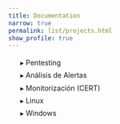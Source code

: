```yaml
---
title: Documentation
narrow: true
permalink: list/projects.html
show_profile: true
---
```




<style>
	#menu * { list-style:none;}
	#menu li{ line-height:180%;}
	#menu li a{color:#222; text-decoration:none;}
	#menu li a:before{ content:"\025b8"; color:#ddd; margin-right:4px;}
	#menu input[name="list"] {
	    position: absolute;
	    left: -1000em;
	    }
	#menu label:before{ content:"\025b8"; margin-right:4px;}
	#menu input:checked ~ label:before{ content:"\025be";}
	#menu .interior{display: none;}
	#menu input:checked ~ ul{display:block;}
</style>


<ul id="menu">
   <li><input type="checkbox" name="list" id="nivel1-1"><label for="nivel1-1">Pentesting</label>
   <ul class="interior">

<div markdown="1">

{% assign pentesting = site.pages | where_exp: "item" , "item.path contains 'pentesting'"%}

{% for item in pentesting %}

- [{{item.title }}]({{item.url}})

{% endfor %}

</div>
	</ul>
   <li><input type="checkbox" name="list" id="nivel1-2"><label for="nivel1-2">Análisis de Alertas</label>
   <ul class="interior">

<div markdown="1">

{% assign analisisAlertas = site.pages | where_exp: "item" , "item.path contains 'analisisAlertas/index'"%}

{% for item in analisisAlertas %}

- [{{item.title }}]({{item.url}})

{% endfor %}

</div>
   		
<li><input type="checkbox" name="list" id="nivel2-1" ><label for="nivel2-1">Funcionamiento protocolos</label>

<ul class="interior">

<div markdown="1">

{% assign funcionamientoProtocolo = site.pages | where_exp: "item" , "item.path contains 'analisisAlertas/funcionamiento_protocolo'"%}

{% for item in funcionamientoProtocolo %}

- [{{item.title }}]({{item.url}})

{% endfor %}

</div>

</ul>

</li></ul>
	<li><input type="checkbox" name="list" id="nivel1-3"><label for="nivel1-3">Monitorización (CERT)</label>
	   <ul class="interior">

<div markdown="1">

{% assign monitorizacion = site.pages | where_exp: "item" , "item.path contains 'monitorizacion'"%}

{% for item in monitorizacion %}

- [{{item.title }}]({{item.url}})

{% endfor %}

</div>
	</ul>
	<li><input type="checkbox" name="list" id="nivel1-4"><label for="nivel1-4">Linux</label>
	   <ul class="interior">

<div markdown="1">

{% assign linux = site.pages | where_exp: "item" , "item.path contains 'linux'"%}

{% for item in linux %}

- [{{item.title }}]({{item.url}})

{% endfor %}

</div>
	</ul>
	<li><input type="checkbox" name="list" id="nivel1-5"><label for="nivel1-5">Windows</label>
	   <ul class="interior">

<div markdown="1">

{% assign windows = site.pages | where_exp: "item" , "item.path contains 'windows'"%}

{% for item in windows %}

- [{{item.title }}]({{item.url}})

{% endfor %}

</div>
	</ul>

